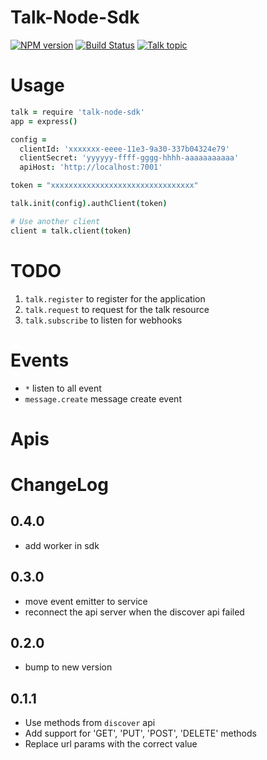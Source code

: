 Talk-Node-Sdk
======

[![NPM version][npm-image]][npm-url]
[![Build Status][travis-image]][travis-url]
[![Talk topic][talk-image]][talk-url]

# Usage

```coffeescript
talk = require 'talk-node-sdk'
app = express()

config =
  clientId: 'xxxxxxx-eeee-11e3-9a30-337b04324e79'
  clientSecret: 'yyyyyy-ffff-gggg-hhhh-aaaaaaaaaaa'
  apiHost: 'http://localhost:7001'

token = "xxxxxxxxxxxxxxxxxxxxxxxxxxxxxxxx"

talk.init(config).authClient(token)

# Use another client
client = talk.client(token)

```

# TODO

1. `talk.register` to register for the application
2. `talk.request` to request for the talk resource
3. `talk.subscribe` to listen for webhooks

# Events

- `*` listen to all event
- `message.create` message create event

# Apis

# ChangeLog

## 0.4.0
- add worker in sdk

## 0.3.0
- move event emitter to service
- reconnect the api server when the discover api failed

## 0.2.0

- bump to new version

## 0.1.1

- Use methods from `discover` api
- Add support for 'GET', 'PUT', 'POST', 'DELETE' methods
- Replace url params with the correct value

[npm-url]: https://npmjs.org/package/talk-node-sdk
[npm-image]: http://img.shields.io/npm/v/talk-node-sdk.svg

[travis-url]: https://travis-ci.org/teambition/talk-node-sdk
[travis-image]: http://img.shields.io/travis/teambition/talk-node-sdk.svg

[talk-url]: https://guest.talk.ai/rooms/9c81ff703b
[talk-image]: http://img.shields.io/badge/talk-node--sdk-blue.svg
